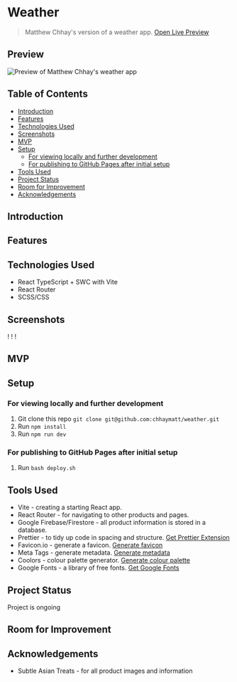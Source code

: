 # Weather <!-- omit in toc -->

> Matthew Chhay's version of a weather app.
> [Open Live Preview](https://chhaymatt.github.io/weather/)

## Preview <!-- omit in toc -->

![Preview of Matthew Chhay's weather app]()

## Table of Contents <!-- omit in toc -->

- [Introduction](#introduction)
- [Features](#features)
- [Technologies Used](#technologies-used)
- [Screenshots](#screenshots)
- [MVP](#mvp)
- [Setup](#setup)
  - [For viewing locally and further development](#for-viewing-locally-and-further-development)
  - [For publishing to GitHub Pages after initial setup](#for-publishing-to-github-pages-after-initial-setup)
- [Tools Used](#tools-used)
- [Project Status](#project-status)
- [Room for Improvement](#room-for-improvement)
- [Acknowledgements](#acknowledgements)

## Introduction

## Features

## Technologies Used

-   React TypeScript + SWC with Vite
-   React Router
-   SCSS/CSS

## Screenshots

!
!
!

## MVP

## Setup

### For viewing locally and further development

1. Git clone this repo `git clone git@github.com:chhaymatt/weather.git`
2. Run `npm install`
3. Run `npm run dev`

### For publishing to GitHub Pages after initial setup

1. Run `bash deploy.sh`

## Tools Used

-   Vite - creating a starting React app.
-   React Router - for navigating to other products and pages.
-   Google Firebase/Firestore - all product information is stored in a database.
-   Prettier - to tidy up code in spacing and structure. [Get Prettier Extension](https://marketplace.visualstudio.com/items?itemName=esbenp.prettier-vscode)
-   Favicon.io - generate a favicon. [Generate favicon](https://favicon.io/favicon-generator/)
-   Meta Tags - generate metadata. [Generate metadata](https://metatags.io/)
-   Coolors - colour palette generator. [Generate colour palette](https://coolors.co/generate)
-   Google Fonts - a library of free fonts. [Get Google Fonts](https://fonts.google.com/)

## Project Status

Project is ongoing

## Room for Improvement

## Acknowledgements

-   Subtle Asian Treats - for all product images and information
